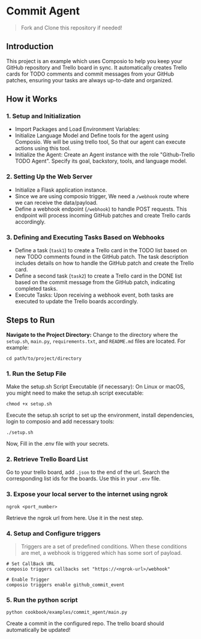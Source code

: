 # Commit Agent
> Fork and Clone this repository if needed!

## Introduction
This project is an example which uses Composio to help you keep your GitHub repository and Trello board in sync. 
It automatically creates Trello cards for TODO comments and commit messages from your GitHub patches, ensuring your tasks are always 
up-to-date and organized.
## How it Works
### 1. Setup and Initialization
* Import Packages and Load Environment Variables:
* Initialize Language Model and Define tools for the agent using Composio. We will be using trello tool, So that our agent can execute actions using this tool.
* Initialize the Agent: Create an Agent instance with the role "Github-Trello TODO Agent". Specify its goal, backstory, tools, and language model.
### 2. Setting Up the Web Server
* Initialize a Flask application instance.
* Since we are using composio trigger, We need a `/webhook` route where we can receive the data/payload.
* Define a webhook endpoint (`/webhook`) to handle POST requests. This endpoint will process incoming GitHub patches and create Trello cards accordingly.
### 3. Defining and Executing Tasks Based on Webhooks
* Define a task (`task1`) to create a Trello card in the TODO list based on new TODO comments found in the GitHub patch. The task description includes details on how to handle the GitHub patch and create the Trello card.
* Define a second task (`task2`) to create a Trello card in the DONE list based on the commit message from the GitHub patch, indicating completed tasks.
* Execute Tasks: Upon receiving a webhook event, both tasks are executed to update the Trello boards accordingly.
## Steps to Run
**Navigate to the Project Directory:**
Change to the directory where the `setup.sh`, `main.py`, `requirements.txt`, and `README.md` files are located. For example:
```shell
cd path/to/project/directory
```

### 1. Run the Setup File
Make the setup.sh Script Executable (if necessary):
On Linux or macOS, you might need to make the setup.sh script executable:
```shell
chmod +x setup.sh
```
Execute the setup.sh script to set up the environment, install dependencies, login to composio and 
add necessary tools:
```shell
./setup.sh
```
Now, Fill in the .env file with your secrets.
### 2. Retrieve Trello Board List
Go to your trello board, add `.json` to the end of the url. Search the corresponding list ids for the boards. Use this in your `.env` file.
### 3. Expose your local server to the internet using ngrok
```shell
ngrok <port_number>
```
Retrieve the ngrok url from here. Use it in the nest step.
### 4. Setup and Configure triggers
> Triggers are a set of predefined conditions. When these conditions are met, a webhook is triggered which has some sort of payload. 
```shell
# Set CallBack URL 
composio triggers callbacks set "https://<ngrok-url>/webhook"

# Enable Trigger
composio triggers enable github_commit_event
```
### 5. Run the python script
```shell
python cookbook/examples/commit_agent/main.py
```
Create a commit in the configured repo. The trello board should automatically be updated!
